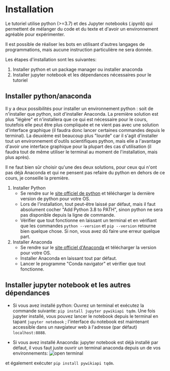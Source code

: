 # Installation

Le tutoriel utilise python (>=3.7) et des Jupyter notebooks (.ipynb) qui permettent de mélanger du code et du texte et d'avoir un environnement agréable pour expérimenter.

Il est possible de réaliser les bots en utilisant d'autres langages de programmations, mais aucune instruction particulière ne sera donnée.

Les étapes d'installation sont les suivantes:
1. Installer python et un package manager ou installer anaconda
2. Installer jupyter notebook et les dépendances nécessaires pour le tutoriel

## Installer python/anaconda
Il y a deux possibilités pour installer un environnement python : soit de n'installer que python, soit d'installer Anaconda. La première solution est plus "légère" et n'installera que ce qui est nécessaire pour le cours, toutefois elle peut être plus compliquée et ne vient pas avec une solution d'interface graphique (il faudra donc lancer certaines commandes depuis le terminal). La deuxième est beaucoup plus "lourde" car il s'agit d'installer tout un environnement d'outils scientifiques python, mais elle a l'avantage d'avoir une interface graphique pour la plupart des cas d'utilisation (il faudra tout de même utiliser le terminal au moment de l'installation, mais plus après).

Il ne faut bien sûr choisir qu'une des deux solutions, pour ceux qui n'ont pas déjà Anaconda et qui ne pensent pas refaire du python en dehors de ce cours, je conseille la première.

1. Installer Python
    - Se rendre sur le [site officiel de python](https://www.python.org/downloads/) et télécharger la dernière version de python pour votre OS.
    - Lors de l'installation, tout peut-être laissé par défaut, mais il faut absolument cocher "Add Python 3.8 to PATH", sinon python ne sera pas disponible depuis la ligne de commande.
    - Vérifier que tout fonctionne en laissant un terminal et en vérifiant que les commandes `python --version` et `pip --version` retourne bien quelque chose. Si non, vous avez dû faire une erreur quelque part.
2. Installer Anaconda
    - Se rendre sur le [site officiel d'Anaconda](https://www.anaconda.com/distribution/) et télécharger la version pour votre OS.
    - Installer Anaconda en laissant tout par défaut.
    - Lancer le programme "Conda navigator" et vérifier que tout fonctionne.
    
## Installer jupyter notebook et les autres dépendances
- Si vous avez installé python: Ouvrez un terminal et exécutez la commande suivante: `pip install jupyter pywikiapi tqdm`. Une fois jupyter installé, vous pouvez lancer le notebook depuis le terminal en tapant `jupyter notebook` ; l'interface du notebook est maintenant accessible dans un navgiateur web à l'adresse (par défaut) `localhost:8888`.

- Si vous avez installé Anaconda: jupyter notebook est déjà installé par défaut, il vous faut juste ouvrir un terminal anaconda depuis un de vos environnements:
![open terminal](https://i.stack.imgur.com/EiiFc.png "Ouvrir un termnial")

et également exécuter `pip install pywikiapi tqdm`.
